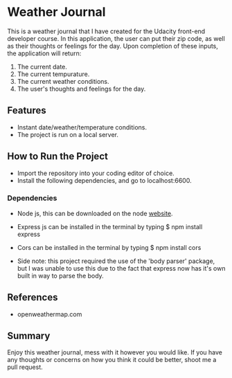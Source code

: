 # Weather Journal
This is a weather journal that I have created for the Udacity front-end developer course.  In this application, the user can put their zip code, as well as their thoughts or feelings for the day.  Upon completion of these inputs, the application will return: 
1. The current date.
2. The current tempurature.
3. The current weather conditions.
4. The user's thoughts and feelings for the day.

## Features
* Instant date/weather/temperature conditions.
* The project is run on a local server.

## How to Run the Project
* Import the repository into your coding editor of choice.
* Install the following dependencies, and go to localhost:6600. 

### Dependencies 
* Node js, this can be downloaded on the node [website](nodejs.dev/).
* Express js can be installed in the terminal by typing
    $ npm install express

* Cors can be installed in the terminal by typing
    $ npm install cors
* Side note: this project required the use of the 'body parser' package, but I was unable to use this due to the fact that express now has it's own built in way to parse the body.

## References
* openweathermap.com

## Summary
Enjoy this weather journal, mess with it however you would like.  If you have any thoughts or concerns on how you think it could be better, shoot me a pull request.